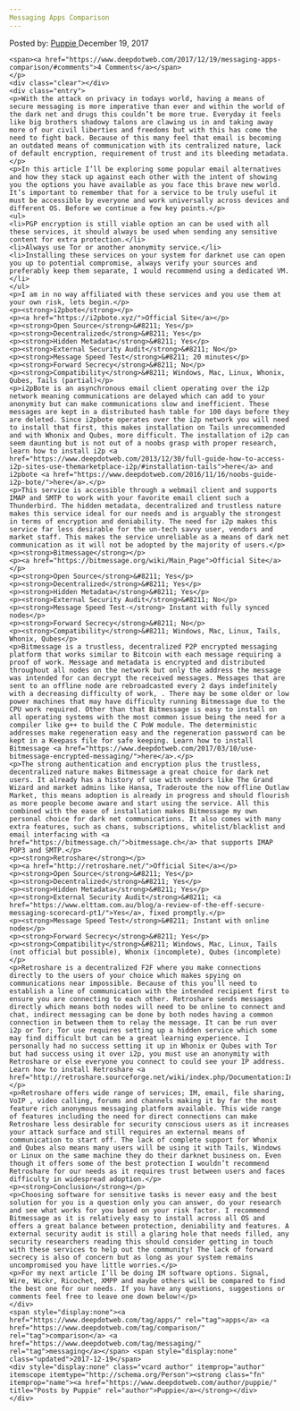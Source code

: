 ```yaml
---
Messaging Apps Comparison
---
```

<article class="post-listing post-23977 post type-post status-publish format-standard has-post-thumbnail hentry category-deepdot-news tag-apps tag-comparison tag-messaging">
    <div class="post-inner">
        <span>Posted by: <a href="https://www.deepdotweb.com/author/puppie/" title="">Puppie </a></span>
    <span>December 19, 2017</span>
    
    <span><a href="https://www.deepdotweb.com/2017/12/19/messaging-apps-comparison/#comments">4 Comments</a></span>
    </p>
    <div class="clear"></div>
    <div class="entry">
    <p>With the attack on privacy in todays world, having a means of secure messaging is more imperative than ever and within the world of the dark net and drugs this couldn’t be more true. Everyday it feels like big brothers shadowy talons are clawing us in and taking away more of our civil liberties and freedoms but with this has come the need to fight back. Because of this many feel that email is becoming an outdated means of communication with its centralized nature, lack of default encryption, requirement of trust and its bleeding metadata.</p>
    <p>In this article I’ll be exploring some popular email alternatives and how they stack up against each other with the intent of showing you the options you have available as you face this brave new world. It’s important to remember that for a service to be truly useful it must be accessible by everyone and work universally across devices and different OS. Before we continue a few key points.</p>
    <ul>
    <li>PGP encryption is still viable option an can be used with all these services, it should always be used when sending any sensitive content for extra protection.</li>
    <li>Always use Tor or another anonymity service.</li>
    <li>Installing these services on your system for darknet use can open you up to potential compromise, always verify your sources and preferably keep them separate, I would recommend using a dedicated VM.</li>
    </ul>
    <p>I am in no way affiliated with these services and you use them at your own risk, lets begin.</p>
    <p><strong>i2pbote</strong></p>
    <p><a href="https://i2pbote.xyz/">Official Site</a></p>
    <p><strong>Open Source</strong>&#8211; Yes</p>
    <p><strong>Decentralized</strong>&#8211; Yes</p>
    <p><strong>Hidden Metadata</strong>&#8211; Yes</p>
    <p><strong>External Security Audit</strong>&#8211; No</p>
    <p><strong>Message Speed Test</strong>&#8211; 20 minutes</p>
    <p><strong>Forward Secrecy</strong>&#8211; No</p>
    <p><strong>Compatibility</strong>&#8211; Windows, Mac, Linux, Whonix, Qubes, Tails (partial)</p>
    <p>i2pBote is an asynchronous email client operating over the i2p network meaning communications are delayed which can add to your anonymity but can make communications slow and inefficient. These messages are kept in a distributed hash table for 100 days before they are deleted. Since i2pbote operates over the i2p network you will need to install that first, this makes installation on Tails unrecommended and with Whonix and Qubes, more difficult. The installation of i2p can seem daunting but is not out of a noobs grasp with proper research, learn how to install i2p <a href="https://www.deepdotweb.com/2013/12/30/full-guide-how-to-access-i2p-sites-use-themarketplace-i2p/#installation-tails">here</a> and i2pbote <a href="https://www.deepdotweb.com/2016/11/16/noobs-guide-i2p-bote/">here</a>.</p>
    <p>This service is accessible through a webmail client and supports IMAP and SMTP to work with your favorite email client such a Thunderbird. The hidden metadata, decentralized and trustless nature makes this service ideal for our needs and is arguably the strongest in terms of encryption and deniability. The need for i2p makes this service far less desirable for the un-tech savvy user, vendors and market staff. This makes the service unreliable as a means of dark net communication as it will not be adopted by the majority of users.</p>
    <p><strong>Bitmessage</strong></p>
    <p><a href="https://bitmessage.org/wiki/Main_Page">Official Site</a></p>
    <p><strong>Open Source</strong>&#8211; Yes</p>
    <p><strong>Decentralized</strong>&#8211; Yes</p>
    <p><strong>Hidden Metadata</strong>&#8211; Yes</p>
    <p><strong>External Security Audit</strong>&#8211; No</p>
    <p><strong>Message Speed Test-</strong> Instant with fully synced nodes</p>
    <p><strong>Forward Secrecy</strong>&#8211; No</p>
    <p><strong>Compatibility</strong>&#8211; Windows, Mac, Linux, Tails, Whonix, Qubes</p>
    <p>Bitmessage is a trustless, decentralized P2P encrypted messaging platform that works similar to Bitcoin with each message requiring a proof of work. Message and metadata is encrypted and distributed throughout all nodes on the network but only the address the message was intended for can decrypt the received messages. Messages that are sent to an offline node are rebroadcasted every 2 days indefinitely with a decreasing difficulty of work, . There may be some older or low power machines that may have difficulty running Bitmessage due to the CPU work required. Other than that Bitmessage is easy to install on all operating systems with the most common issue being the need for a compiler like g++ to build the C PoW module. The deterministic addresses make regeneration easy and the regeneration password can be kept in a Keepass file for safe keeping. Learn how to install Bitmessage <a href="https://www.deepdotweb.com/2017/03/10/use-bitmessage-encrypted-messaging/">here</a>.</p>
    <p>The strong authentication and encryption plus the trustless, decentralized nature makes Bitmessage a great choice for dark net users. It already has a history of use with vendors like The Grand Wizard and market admins like Hansa, Traderoute the now offline Outlaw Market, this means adoption is already in progress and should flourish as more people become aware and start using the service. All this combined with the ease of installation makes Bitmessage my own personal choice for dark net communications. It also comes with many extra features, such as chans, subscriptions, whitelist/blacklist and email interfacing with <a href="https://bitmessage.ch/">bitmessage.ch</a> that supports IMAP POP3 and SMTP.</p>
    <p><strong>Retroshare</strong></p>
    <p><a href="http://retroshare.net/">Official Site</a></p>
    <p><strong>Open Source</strong>&#8211; Yes</p>
    <p><strong>Decentralized</strong>&#8211; Yes</p>
    <p><strong>Hidden Metadata</strong>&#8211; Yes</p>
    <p><strong>External Security Audit</strong>&#8211; <a href="https://www.elttam.com.au/blog/a-review-of-the-eff-secure-messaging-scorecard-pt1/">Yes</a>, fixed promptly.</p>
    <p><strong>Message Speed Test</strong>&#8211; Instant with online nodes</p>
    <p><strong>Forward Secrecy</strong>&#8211; Yes</p>
    <p><strong>Compatibility</strong>&#8211; Windows, Mac, Linux, Tails (not official but possible), Whonix (incomplete), Qubes (incomplete)</p>
    <p>Retroshare is a decentralized F2F where you make connections directly to the users of your choice which makes spying on communications near impossible. Because of this you’ll need to establish a line of communication with the intended recipient first to ensure you are connecting to each other. Retroshare sends messages directly which means both nodes will need to be online to connect and chat, indirect messaging can be done by both nodes having a common connection in between them to relay the message. It can be run over i2p or Tor; Tor use requires setting up a hidden service which some may find difficult but can be a great learning experience. I personally had no success setting it up in Whonix or Qubes with Tor but had success using it over i2p, you must use an anonymity with Retroshare or else everyone you connect to could see your IP address. Learn how to install Retroshare <a href="http://retroshare.sourceforge.net/wiki/index.php/Documentation:Installation_Guide">here</a>.</p>
    <p>Retroshare offers wide range of services; IM, email, file sharing, VoIP , video calling, forums and channels making it by far the most feature rich anonymous messaging platform available. This wide range of features including the need for direct connections can make Retroshare less desirable for security conscious users as it increases your attack surface and still requires an external means of communication to start off. The lack of complete support for Whonix and Qubes also means many users will be using it with Tails, Windows or Linux on the same machine they do their darknet business on. Even though it offers some of the best protection I wouldn’t recommend Retroshare for our needs as it requires trust between users and faces difficulty in widespread adoption.</p>
    <p><strong>Conclusion</strong></p>
    <p>Choosing software for sensitive tasks is never easy and the best solution for you is a question only you can answer, do your research and see what works for you based on your risk factor. I recommend Bitmessage as it is relatively easy to install across all OS and offers a great balance between protection, deniability and features. A external security audit is still a glaring hole that needs filled, any security researchers reading this should consider getting in touch with these services to help out the community! The lack of forward secrecy is also of concern but as long as your system remains uncompromised you have little worries.</p>
    <p>For my next article I’ll be doing IM software options. Signal, Wire, Wickr, Ricochet, XMPP and maybe others will be compared to find the best one for our needs. If you have any questions, suggestions or comments feel free to leave one down below!</p>
    </div>
    <span style="display:none"><a href="https://www.deepdotweb.com/tag/apps/" rel="tag">apps</a> <a href="https://www.deepdotweb.com/tag/comparison/" rel="tag">comparison</a> <a href="https://www.deepdotweb.com/tag/messaging/" rel="tag">messaging</a></span> <span style="display:none" class="updated">2017-12-19</span>
    <div style="display:none" class="vcard author" itemprop="author" itemscope itemtype="http://schema.org/Person"><strong class="fn" itemprop="name"><a href="https://www.deepdotweb.com/author/puppie/" title="Posts by Puppie" rel="author">Puppie</a></strong></div>
    </div>
</article>

